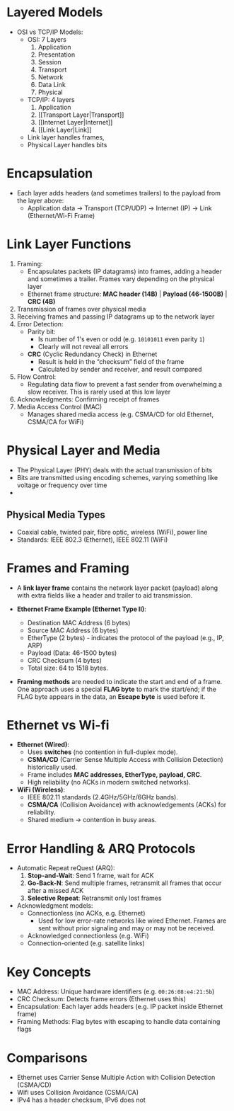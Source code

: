 # Layered Models
- OSI vs TCP/IP Models:
	- OSI: 7 Layers
		1. Application
		2. Presentation
		3. Session
		4. Transport
		5.  Network
		6.  Data Link
		7. Physical
	- TCP/IP: 4 layers
		1. Application
		2. [[Transport Layer|Transport]]
		 3. [[Internet Layer|Internet]]
		4. [[Link Layer|Link]]
	- Link layer handles frames,
	- Physical Layer handles bits

# Encapsulation
- Each layer adds headers (and sometimes trailers) to the payload from the layer above:
	- Application data $\to$ Transport (TCP/UDP) $\to$ Internet (IP) $\to$ Link (Ethernet/Wi-Fi Frame)

# Link Layer Functions
1. Framing:
	- Encapsulates packets (IP datagrams) into frames, adding a header and sometimes a trailer. Frames vary depending on the physical layer
	- Ethernet frame structure: **MAC header (14B)** | **Payload (46-1500B)** | **CRC (4B)**
2. Transmission of frames over physical media
3. Receiving frames and passing IP datagrams up to the network layer
4. Error Detection:
	- Parity bit:
		- Is number of 1's even or odd (e.g. `10101011` even parity `1`)
		- Clearly will not reveal all errors
	- **CRC** (Cyclic Redundancy Check) in Ethernet
		- Result is held in the “checksum” field of the frame
		- Calculated by sender and receiver, and result compared
5. Flow Control:
	- Regulating data flow to prevent a fast sender from overwhelming a slow receiver. This is rarely used at this low layer
6. Acknowledgments: Confirming receipt of frames
7. Media Access Control (MAC)
	- Manages shared media access (e.g. CSMA/CD for old Ethernet, CSMA/CA for WiFi)
# Physical Layer and Media
- The Physical Layer (PHY) deals with the actual transmission of bits
- Bits are transmitted using encoding schemes, varying something like voltage or frequency over time
- 
## Physical Media Types
- Coaxial cable, twisted pair, fibre optic, wireless (WiFi), power line
- Standards: IEEE 802.3 (Ethernet), IEEE 802.11 (WiFi)

# Frames and Framing
- A **link layer frame** contains the network layer packet (payload) along with extra fields like a header and trailer to aid transmission.
    
- **Ethernet Frame Example (Ethernet Type II)**:
    
    - Destination MAC Address (6 bytes)
    - Source MAC Address (6 bytes)
    - EtherType (2 bytes) - indicates the protocol of the payload (e.g., IP, ARP)
    - Payload (Data: 46-1500 bytes)
    - CRC Checksum (4 bytes)
    - Total size: 64 to 1518 bytes.
        
- **Framing methods** are needed to indicate the start and end of a frame. One approach uses a special **FLAG byte** to mark the start/end; if the FLAG byte appears in the data, an **Escape byte** is used before it.

# Ethernet vs Wi-fi
- **Ethernet (Wired)**:
    - Uses **switches** (no contention in full-duplex mode).
    - **CSMA/CD** (Carrier Sense Multiple Access with Collision Detection) historically used.
    - Frame includes **MAC addresses, EtherType, payload, CRC**.
    - High reliability (no ACKs in modern switched networks).
- **WiFi (Wireless)**:
    - IEEE 802.11 standards (2.4GHz/5GHz/6GHz bands).
    - **CSMA/CA** (Collision Avoidance) with acknowledgements (ACKs) for reliability.
    - Shared medium → contention in busy areas.

# Error Handling & ARQ Protocols
- Automatic Repeat reQuest (ARQ):
	1. **Stop-and-Wait**: Send 1 frame, wait for ACK
	2. **Go-Back-N**: Send multiple frames, retransmit all frames that occur after a missed ACK
	3. **Selective Repeat**: Retransmit only lost frames
- Acknowledgment models:
	- Connectionless (no ACKs, e.g. Ethernet)
		- Used for low error-rate networks like wired Ethernet. Frames are sent without prior signaling and may or may not be received.
	- Acknowledged connectionless (e.g. WiFi)
	- Connection-oriented (e.g. satellite links)



# Key Concepts
- MAC Address: Unique hardware identifiers (e.g. `00:26:08:e4:21:5b`)
- CRC  Checksum: Detects frame errors (Ethernet uses this)
- Encapsulation: Each layer adds headers (e.g. IP packet inside Ethernet frame)
- Framing Methods: Flag bytes with escaping to handle data containing flags

# Comparisons
- Ethernet uses Carrier Sense Multiple Action with Collision Detection (CSMA/CD)
- Wifi uses Collision Avoidance (CSMA/CA)
- IPv4 has a header checksum, IPv6 does not
